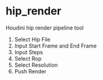 # hip_render
Houdini hip render pipeline tool

1. Select Hip File
2. Input Start Frame and End Frame
3. Input Steps
4. Select Rop
5. Select Resolution
6. Push Render

